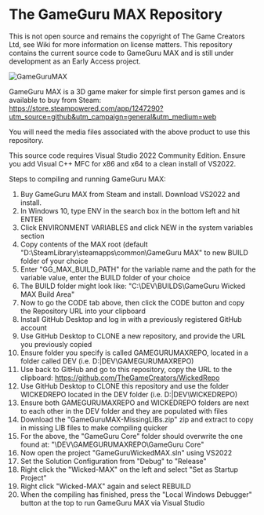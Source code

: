 # The GameGuru MAX Repository

This is not open source and remains the copyright of The Game Creators Ltd, see Wiki for more information on license matters. This repository contains the current source code to GameGuru MAX and is still under development as an Early Access project.

![GameGuruMAX](https://fstore.thegamecreators.com/VRQuest/TGCMisc/GitHubMAXREPO.jpg)

GameGuru MAX is a 3D game maker for simple first person games and is available to buy from Steam: https://store.steampowered.com/app/1247290?utm_source=github&utm_campaign=general&utm_medium=web

You will need the media files associated with the above product to use this repository.

This source code requires Visual Studio 2022 Community Edition. Ensure you add Visual C++ MFC for x86 and x64 to a clean install of VS2022.

Steps to compiling and running GameGuru MAX:

1. Buy GameGuru MAX from Steam and install. Download VS2022 and install.
2. In Windows 10, type ENV in the search box in the bottom left and hit ENTER
3. Click ENVIRONMENT VARIABLES and click NEW in the system variables section
4. Copy contents of the MAX root (default "D:\SteamLibrary\steamapps\common\GameGuru MAX" to new BUILD folder of your choice
5. Enter "GG_MAX_BUILD_PATH" for the variable name and the path for the variable value, enter the BUILD folder of your choice
6. The BUILD folder might look like: "C:\DEV\BUILDS\GameGuru Wicked MAX Build Area\"
7. Now to go the CODE tab above, then click the CODE button and copy the Repository URL into your clipboard
8. Install GitHub Desktop and log in with a previously registered GitHub account
9. Use GitHub Desktop to CLONE a new repository, and provide the URL you previously copied
10. Ensure folder you specify is called GAMEGURUMAXREPO, located in a folder called DEV (i.e. D:|DEV\GAMEGURUMAXREPO)
11. Use back to GitHub and go to this repository, copy the URL to the clipboard: https://github.com/TheGameCreators/WickedRepo
12. Use GitHub Desktop to CLONE this repository and use the folder WICKEDREPO located in the DEV folder (i.e. D:|DEV\WICKEDREPO)
13. Ensure both GAMEGURUMAXREPO and WICKEDREPO folders are next to each other in the DEV folder and they are populated with files
14. Download the "GameGuruMAX-MissingLIBs.zip" zip and extract to copy in missing LIB files to make compiling quicker
15. For the above, the "GameGuru Core" folder should overwrite the one found at: "\DEV\GAMEGURUMAXREPO\GameGuru Core"
16. Now open the project "GameGuruWickedMAX.sln" using VS2022
17. Set the Solution Configuration from "Debug" to "Release"
18. Right click the "Wicked-MAX" on the left and select "Set as Startup Project"
19. Right click "Wicked-MAX" again and select REBUILD
20. When the compiling has finished, press the "Local Windows Debugger" button at the top to run GameGuru MAX via Visual Studio

